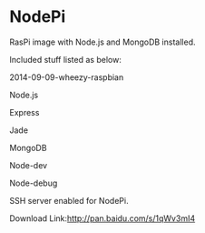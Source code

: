 NodePi
======

RasPi image with Node.js and MongoDB installed.

Included stuff listed as below:

2014-09-09-wheezy-raspbian

Node.js 

Express

Jade

MongoDB

Node-dev

Node-debug

SSH server enabled for NodePi.

Download Link:http://pan.baidu.com/s/1qWv3mI4

